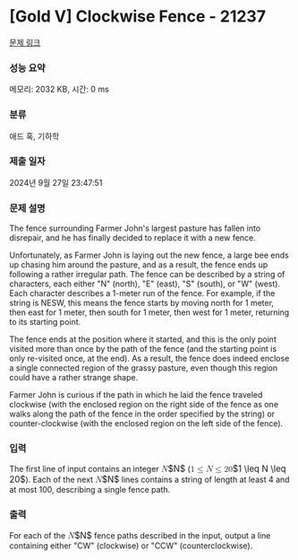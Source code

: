 # [Gold V] Clockwise Fence - 21237 

[문제 링크](https://www.acmicpc.net/problem/21237) 

### 성능 요약

메모리: 2032 KB, 시간: 0 ms

### 분류

애드 혹, 기하학

### 제출 일자

2024년 9월 27일 23:47:51

### 문제 설명

<p>The fence surrounding Farmer John's largest pasture has fallen into disrepair, and he has finally decided to replace it with a new fence.</p>

<p>Unfortunately, as Farmer John is laying out the new fence, a large bee ends up chasing him around the pasture, and as a result, the fence ends up following a rather irregular path. The fence can be described by a string of characters, each either "N" (north), "E" (east), "S" (south), or "W" (west). Each character describes a 1-meter run of the fence. For example, if the string is NESW, this means the fence starts by moving north for 1 meter, then east for 1 meter, then south for 1 meter, then west for 1 meter, returning to its starting point.</p>

<p>The fence ends at the position where it started, and this is the only point visited more than once by the path of the fence (and the starting point is only re-visited once, at the end). As a result, the fence does indeed enclose a single connected region of the grassy pasture, even though this region could have a rather strange shape.</p>

<p>Farmer John is curious if the path in which he laid the fence traveled clockwise (with the enclosed region on the right side of the fence as one walks along the path of the fence in the order specified by the string) or counter-clockwise (with the enclosed region on the left side of the fence).</p>

### 입력 

 <p>The first line of input contains an integer <mjx-container class="MathJax" jax="CHTML" style="font-size: 109%; position: relative;"><mjx-math class="MJX-TEX" aria-hidden="true"><mjx-mi class="mjx-i"><mjx-c class="mjx-c1D441 TEX-I"></mjx-c></mjx-mi></mjx-math><mjx-assistive-mml unselectable="on" display="inline"><math xmlns="http://www.w3.org/1998/Math/MathML"><mi>N</mi></math></mjx-assistive-mml><span aria-hidden="true" class="no-mathjax mjx-copytext">$N$</span></mjx-container> (<mjx-container class="MathJax" jax="CHTML" style="font-size: 109%; position: relative;"><mjx-math class="MJX-TEX" aria-hidden="true"><mjx-mn class="mjx-n"><mjx-c class="mjx-c31"></mjx-c></mjx-mn><mjx-mo class="mjx-n" space="4"><mjx-c class="mjx-c2264"></mjx-c></mjx-mo><mjx-mi class="mjx-i" space="4"><mjx-c class="mjx-c1D441 TEX-I"></mjx-c></mjx-mi><mjx-mo class="mjx-n" space="4"><mjx-c class="mjx-c2264"></mjx-c></mjx-mo><mjx-mn class="mjx-n" space="4"><mjx-c class="mjx-c32"></mjx-c><mjx-c class="mjx-c30"></mjx-c></mjx-mn></mjx-math><mjx-assistive-mml unselectable="on" display="inline"><math xmlns="http://www.w3.org/1998/Math/MathML"><mn>1</mn><mo>≤</mo><mi>N</mi><mo>≤</mo><mn>20</mn></math></mjx-assistive-mml><span aria-hidden="true" class="no-mathjax mjx-copytext">$1 \leq N \leq 20$</span></mjx-container>). Each of the next <mjx-container class="MathJax" jax="CHTML" style="font-size: 109%; position: relative;"><mjx-math class="MJX-TEX" aria-hidden="true"><mjx-mi class="mjx-i"><mjx-c class="mjx-c1D441 TEX-I"></mjx-c></mjx-mi></mjx-math><mjx-assistive-mml unselectable="on" display="inline"><math xmlns="http://www.w3.org/1998/Math/MathML"><mi>N</mi></math></mjx-assistive-mml><span aria-hidden="true" class="no-mathjax mjx-copytext">$N$</span></mjx-container> lines contains a string of length at least 4 and at most 100, describing a single fence path.</p>

### 출력 

 <p>For each of the <mjx-container class="MathJax" jax="CHTML" style="font-size: 109%; position: relative;"><mjx-math class="MJX-TEX" aria-hidden="true"><mjx-mi class="mjx-i"><mjx-c class="mjx-c1D441 TEX-I"></mjx-c></mjx-mi></mjx-math><mjx-assistive-mml unselectable="on" display="inline"><math xmlns="http://www.w3.org/1998/Math/MathML"><mi>N</mi></math></mjx-assistive-mml><span aria-hidden="true" class="no-mathjax mjx-copytext">$N$</span></mjx-container> fence paths described in the input, output a line containing either "CW" (clockwise) or "CCW" (counterclockwise).</p>

